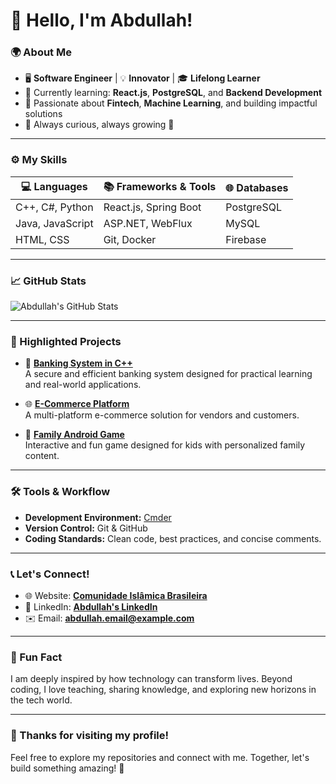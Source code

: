 # 👋 Hello, I'm Abdullah! 

### 🌍 About Me
- 🖥️ **Software Engineer** | 💡 **Innovator** | 🎓 **Lifelong Learner**
- 🔭 Currently learning: **React.js**, **PostgreSQL**, and **Backend Development**
- 💼 Passionate about **Fintech**, **Machine Learning**, and building impactful solutions
- 🌟 Always curious, always growing 🌱 

---

### ⚙️ My Skills
| 💻 Languages       | 📚 Frameworks & Tools           | 🌐 Databases  |
|--------------------|---------------------------------|---------------|
| C++, C#, Python    | React.js, Spring Boot          | PostgreSQL    |
| Java, JavaScript   | ASP.NET, WebFlux               | MySQL         |
| HTML, CSS          | Git, Docker                    | Firebase      |

---

### 📈 GitHub Stats
![Abdullah's GitHub Stats](https://github-readme-stats.vercel.app/api?username=Abdallah0101&show_icons=true&theme=radical)

---

### 📂 Highlighted Projects
- 🚀 [**Banking System in C++**](#)  
  A secure and efficient banking system designed for practical learning and real-world applications.
  
- 🌐 [**E-Commerce Platform**](#)  
  A multi-platform e-commerce solution for vendors and customers.

- 📱 [**Family Android Game**](#)  
  Interactive and fun game designed for kids with personalized family content.

---

### 🛠️ Tools & Workflow
- **Development Environment:** [Cmder](https://cmder.net/)
- **Version Control:** Git & GitHub  
- **Coding Standards:** Clean code, best practices, and concise comments.  

---

### 📞 Let's Connect!
- 🌐 Website: [**Comunidade Islâmica Brasileira**](#)
- 💼 LinkedIn: [**Abdullah's LinkedIn**](#)
- ✉️ Email: [**abdullah.email@example.com**](mailto:abdullah.email@example.com)

---

### 🌟 Fun Fact
I am deeply inspired by how technology can transform lives. Beyond coding, I love teaching, sharing knowledge, and exploring new horizons in the tech world.

---

### 🧡 Thanks for visiting my profile!
Feel free to explore my repositories and connect with me. Together, let's build something amazing! 🌟
